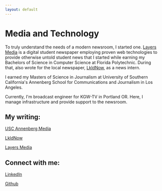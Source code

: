 ```yaml
---
layout: default
---
```

# Media and Technology
To truly understand the needs of a modern newsroom, I started one. [Layers Media](https://layers.media) is a digital student newspaper employing proven web technologies to provide otherwise untold student news that I started while earning my Bachelors of Science in Computer Science at Florida Polytechnic. During that, also wrote for the local newspaper, [LkldNow](https://www.lkldnow.com/author/jasonchua), as a news intern. 

I earned my Masters of Science in Journalism at University of Southern California's Annenberg School for Communications and Journalism in Los Angeles.

Currently, I'm broadcast engineer for KGW-TV in Portland OR. Here, I manage infrastructure and provide support to the newsroom.

## My writing:

[USC Annenberg Media](https://www.uscannenbergmedia.com/author/jason-chua/)

[LkldNow](https://www.lkldnow.com/author/jasonchua)

[Layers Media](https://layers.media/author/jasonchua/)

## Connect with me:

[LinkedIn](https://www.linkedin.com/in/jchu04/)

[Github](https://github.com/jasonchuanet)


